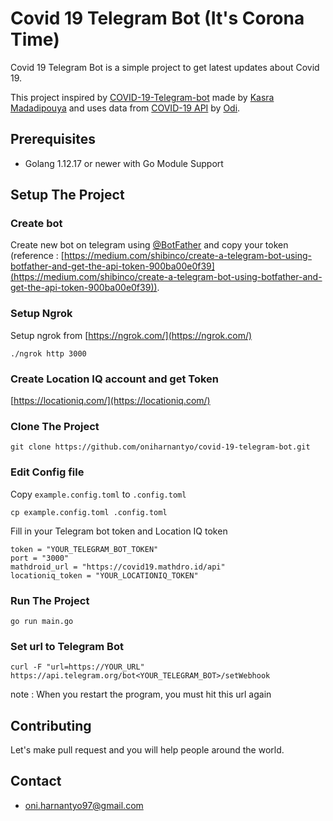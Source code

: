# Covid 19 Telegram Bot (It's Corona Time)
Covid 19 Telegram Bot is a simple project to get latest updates about Covid 19.

This project inspired by [COVID-19-Telegram-bot](https://github.com/kasramp/COVID-19-Telegram-bot) made by [Kasra Madadipouya](https://github.com/kasramp/) and uses data from [COVID-19 API](https://github.com/mathdroid/covid-19-api) by [Odi](https://github.com/mathdroid).

## Prerequisites
* Golang 1.12.17 or newer with Go Module Support

## Setup The Project

### Create bot
Create new bot on telegram using [@BotFather](https://telegram.me/BotFather) and copy your token (reference : [https://medium.com/shibinco/create-a-telegram-bot-using-botfather-and-get-the-api-token-900ba00e0f39](https://medium.com/shibinco/create-a-telegram-bot-using-botfather-and-get-the-api-token-900ba00e0f39)).

### Setup Ngrok
Setup ngrok from [https://ngrok.com/](https://ngrok.com/)

```./ngrok http 3000```

### Create Location IQ account and get Token
[https://locationiq.com/](https://locationiq.com/)

### Clone The Project
`git clone https://github.com/oniharnantyo/covid-19-telegram-bot.git`

### Edit Config file
Copy ```example.config.toml``` to ```.config.toml```

`cp example.config.toml .config.toml`

Fill in your Telegram bot token and Location IQ token
```
token = "YOUR_TELEGRAM_BOT_TOKEN"
port = "3000"
mathdroid_url = "https://covid19.mathdro.id/api"
locationiq_token = "YOUR_LOCATIONIQ_TOKEN"
```

### Run The Project
```go run main.go```

### Set url to Telegram Bot
```curl -F "url=https://YOUR_URL"  https://api.telegram.org/bot<YOUR_TELEGRAM_BOT>/setWebhook```

note : When you restart the program, you must hit this url again

## Contributing
Let's make pull request and you will help people around the world.

## Contact
* oni.harnantyo97@gmail.com
